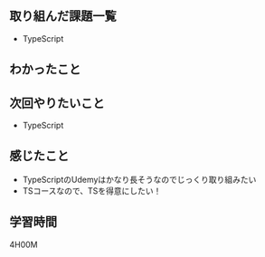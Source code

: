 ## 取り組んだ課題一覧

- TypeScript

## わかったこと


## 次回やりたいこと

- TypeScript

## 感じたこと

- TypeScriptのUdemyはかなり長そうなのでじっくり取り組みたい
- TSコースなので、TSを得意にしたい！

## 学習時間
4H00M
